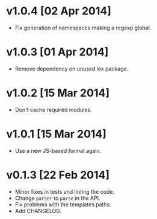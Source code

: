 
v1.0.4 [02 Apr 2014]
====================

 * Fix generation of namespaces making a regexp global.


v1.0.3 [01 Apr 2014]
====================

 * Remove dependency on unused lex package.


v1.0.2 [15 Mar 2014]
====================

 * Don't cache required modules.


v1.0.1 [15 Mar 2014]
====================

 * Use a new JS-based format again.


v0.1.3 [22 Feb 2014]
====================

 * Minor fixes in tests and linting the code.
 * Change `parser` to `parse` in the API.
 * Fix problems with the templates paths.
 * Add CHANGELOG.
